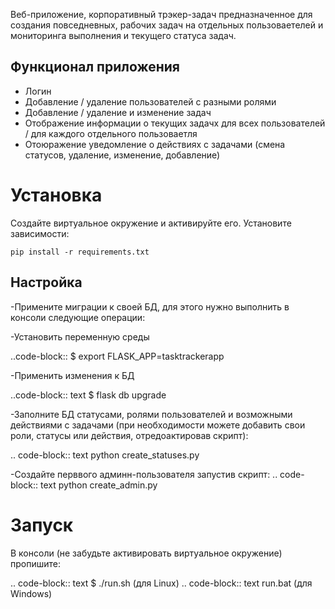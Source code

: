 Веб-приложение, корпоративный трэкер-задач предназначенное для создания повседневных, рабочих задач на отдельных пользоваетелей и мониторинга выполнения и текущего статуса задач. 


Функционал приложения
---------------------
- Логин
- Добавление / удаление пользователей с разными ролями
- Добавление / удаление и изменение задач
- Отображение информации о текущих задачх для всех пользователей / для каждого отдельного пользоваетля
- Отоюражение уведомление о действиях с задачами (смена статусов, удаление, изменение, добавление)

Установка
==========
Создайте виртуальное окружение и активируйте его. Установите зависимости:

    pip install -r requirements.txt


Настройка
---------
-Примените миграции к своей БД, для этого нужно выполнить в консоли следующие операции:

-Установить переменную среды

..code-block::
$ export FLASK_APP=tasktrackerapp

-Применить изменения к БД

..code-block:: text
    $ flask db upgrade

-Заполните БД статусами, ролями пользователей и возможными действиями с задачами (при необходимости можете добавить свои роли, статусы или действия, отредоактировав скрипт):

.. code-block:: text
python create_statuses.py

-Создайте перввого админн-пользователя запустив скрипт: 
.. code-block:: text
python create_admin.py

Запуск
=======
В консоли (не забудьте активировать виртуальное окружение) пропишите:

.. code-block:: text
$ ./run.sh (для Linux) 
.. code-block:: text
run.bat (для Windows)


